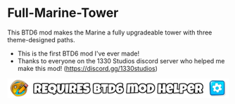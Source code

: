 # Full-Marine-Tower
This BTD6 mod makes the Marine a fully upgradeable tower with three theme-designed paths.

* This is the first BTD6 mod I've ever made!
* Thanks to everyone on the 1330 Studios discord server who helped me make this mod! (https://discord.gg/1330studios)

[![Requires BTD6 Mod Helper](https://raw.githubusercontent.com/gurrenm3/BTD-Mod-Helper/master/banner.png)](https://github.com/gurrenm3/BTD-Mod-Helper#readme)
